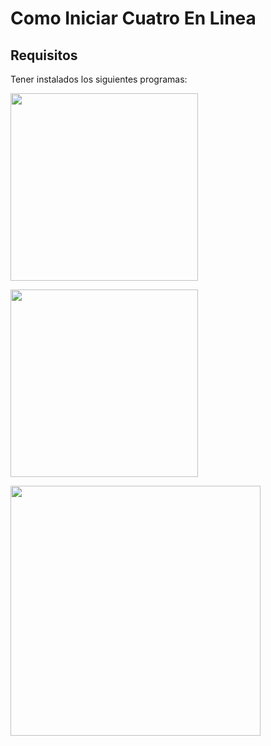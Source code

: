 # Como Iniciar Cuatro En Linea

## Requisitos

Tener instalados los siguientes programas:

<a href="https://www.docker.com" target="_blank"><img src="https://cdn.worldvectorlogo.com/logos/docker-3.svg" width="300"></a>

<a href="https://ddev.com" target="_blank"><img src="https://ddev.com/app/themes/ddevcom_theme_2020/dist/images/ddev-logo.svg" width="300"></a>

<a href="https://laravel.com" target="_blank"><img src="https://raw.githubusercontent.com/laravel/art/master/logo-lockup/5%20SVG/2%20CMYK/1%20Full%20Color/laravel-logolockup-cmyk-red.svg" width="400"></a>

